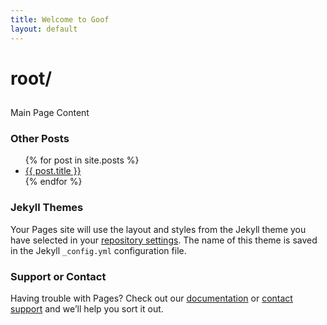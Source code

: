 ```yaml
---
title: Welcome to Goof
layout: default
---
```


# root/

##
Main Page Content

### Other Posts
<ul>
  {% for post in site.posts %}
    <li>
      <a href="{{ post.url }}">{{ post.title }}</a>
    </li>
  {% endfor %}
</ul>


### Jekyll Themes

Your Pages site will use the layout and styles from the Jekyll theme you have selected in your [repository settings](https://github.com/willindiana/willindiana.github.io/settings). The name of this theme is saved in the Jekyll `_config.yml` configuration file.

### Support or Contact

Having trouble with Pages? Check out our [documentation](https://help.github.com/categories/github-pages-basics/) or [contact support](https://github.com/contact) and we’ll help you sort it out.
